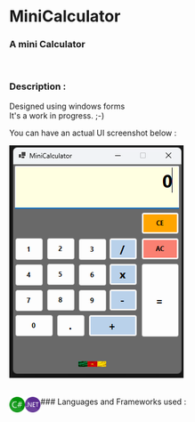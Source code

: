 # MiniCalculator

### A mini Calculator
<br/>

### Description :
Designed using windows forms <br/>
It's a work in progress.  ;-)

You can have an actual UI screenshot below : 

![Screenshot](/preview/preview.png)

<br/>
### Languages and Frameworks used :
<img align="left"  alt="CSHARP" width="28px" src="https://raw.githubusercontent.com/github/explore/80688e429a7d4ef2fca1e82350fe8e3517d3494d/topics/csharp/csharp.png" /> 
<img align="left"  alt="DOTNET" width="28px" src="https://raw.githubusercontent.com/github/explore/93d8a67084f94b2a444e510199a6e7622e5b09a3/topics/dotnet/dotnet.png" /> <br/>
